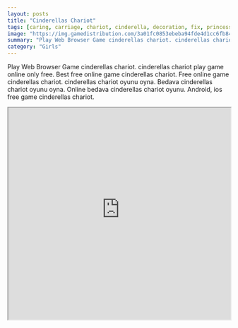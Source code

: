 ```yaml
---
layout: posts
title: "Cinderellas Chariot"
tags: [caring, carriage, chariot, cinderella, decoration, fix, princess, repair, simulation, workshop, free, online, games, oyna, game, free, games, play, play, games]
image: "https://img.gamedistribution.com/3a01fc0853ebeba94fde4d1cc6fb842a.jpg"
summary: "Play Web Browser Game cinderellas chariot. cinderellas chariot play game online only free. Best free online game cinderellas chariot. Free online game cinderellas chariot. cinderellas chariot oyunu oyna. Bedava cinderellas chariot oyunu oyna. Online bedava cinderellas chariot oyunu. Android, ios free game cinderellas chariot."
category: "Girls"
---
```


Play Web Browser Game cinderellas chariot. cinderellas chariot play game online only free. Best free online game cinderellas chariot. Free online game cinderellas chariot. cinderellas chariot oyunu oyna. Bedava cinderellas chariot oyunu oyna. Online bedava cinderellas chariot oyunu. Android, ios free game cinderellas chariot.

<iframe width="100%" height="480px;" src="https://flash.gamedistribution.com?game=3a01fc0853ebeba94fde4d1cc6fb842a"></iframe>